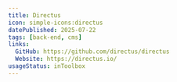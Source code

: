 ```yaml
---
title: Directus
icon: simple-icons:directus
datePublished: 2025-07-22
tags: [back-end, cms]
links:
  GitHub: https://github.com/directus/directus
  Website: https://directus.io/
usageStatus: inToolbox
---
```

